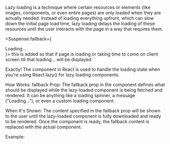 Lazy loading is a technique where certain resources or elements (like images, components, or even entire pages) are only loaded when they are actually needed. Instead of loading everything upfront, which can slow down the initial page load time, lazy loading delays the loading of these resources until the user interacts with the page in a way that requires them.

<Suspense fallback={<div>Loading...</div>}> this is added so that if page is loading or taking time to come on client screen till that loading... will be displayed

Exactly! The <Suspense> component in React is used to handle the loading state when you're using React.lazy() for lazy loading components.

How <Suspense> Works:
fallback Prop: The fallback prop in the <Suspense> component defines what should be displayed while the lazy-loaded component is being fetched and rendered. It can be anything like a loading spinner, a message ("Loading..."), or even a custom loading component.

When It's Shown: The content specified in the fallback prop will be shown to the user until the lazy-loaded component is fully downloaded and ready to be rendered. Once the component is ready, the fallback content is replaced with the actual component.

Example: